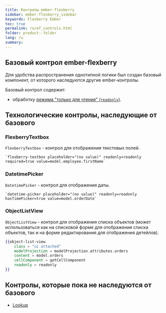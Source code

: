 ```yaml
---
title: Контролы ember-flexberry
sidebar: ember-flexberry_sidebar
keywords: Flexberry Ember
toc: true
permalink: ru/ef_controls.html
folder: product--folder
lang: ru
summary: 
---
```


## Базовый контрол ember-flexberry

Для удобства распространения однотипной логики был создан базовый компонент, от которого наследуются другие ember-контролы.

Базовый контрол содержит:

* обработку [режима "только для чтения" (`readonly`)](ef_read-only-form.html).

## Технологические контролы, наследующие от базового

### FlexberryTextbox

`FlexberryTextbox` - контрол для отображения текстовых полей.

```
`flexberry-textbox placeholder="(no value)" readonly=readonly required=true value=model.employee.firstName`
```

### DatetimePicker

`DatetimePicker` - контрол для отображения даты.

```
`datetime-picker placeholder="(no value)" readonly=readonly hasTimePicker=true value=model.orderDate`
```

### ObjectListView

`ObjectListView` - контрол для отображения списка объектов (может использоваться как на списковой форме для отображения списка объектов, так и на форме редактирования для отображения детейлов).

```handlebars
{{object-list-view
	class = "ui attached"
	modelProjection = modelProjection.attributes.orders
	content = model.orders
	cellComponent = getCellComponent
	readonly = readonly
}}
```

## Контролы, которые пока не наследуются от базового

* [Lookup](ef_lookup.html)
